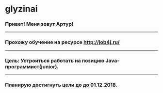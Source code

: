 # glyzinai
### Привет! Меня зовут Артур!
*** 
### Прохожу обучение на ресурсе http://job4j.ru/ 
*** 
### Цель: Устроиться работать на позицию Java-программист(junior). 
*** 
### Планирую достигнуть цели до до 01.12.2018.
